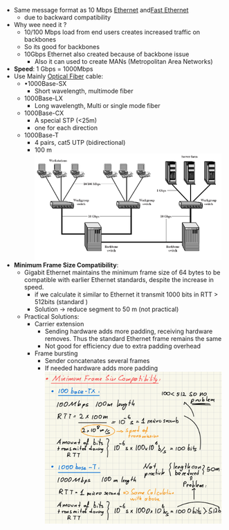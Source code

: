 - Same message format as 10 Mbps [Ethernet](Ethernet.md) and[Fast Ethernet](Fast%20Ethernet.md)
	- due to backward compatibility
- Why wee need it ?
	- 10/100 Mbps load from end users creates increased traffic on backbones
	- So its good for backbones
	- 10Gbps Ethernet also created because of backbone issue
		- Also it can used to create MANs (Metropolitan Area Networks)
- **Speed**: 1 Gbps = 1000Mbps
- Use Mainly [Optical Fiber](Optical%20Fiber.md) cable:
	- •1000Base-SX
		- Short wavelength, multimode fiber
	- 1000Base-LX
		- Long wavelength, Multi or single mode fiber
	- 1000Base-CX
		- A special STP (<25m)
		- one for each direction
	- 1000Base-T
		- 4 pairs, cat5 UTP (bidirectional)
		- 100 m
![](Attachments/GigabitEthernet.png)
- **Minimum Frame Size Compatibility**: 
	- Gigabit Ethernet maintains the minimum frame size of 64 bytes to be compatible with earlier Ethernet standards, despite the increase in speed. 
		- if we calculate it similar to Ethernet it transmit 1000 bits in RTT > 512bits (standard ) 
		- Solution  -> reduce segment to 50 m (not practical)
	- Practical Solutions:
		- Carrier extension
			- Sending hardware adds more padding, receiving hardware removes. Thus the standard Ethernet frame remains the same
			- Not good for efficiency due to extra padding overhead
		- Frame bursting
			- Sender concatenates several frames
			- If needed hardware adds more padding
![](Attachments/minFrameSizeCompatibility.png)
